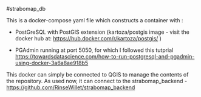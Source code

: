 #strabomap_db

This is a docker-compose yaml file which constructs a container with :

- PostGreSQL with PostGIS extension (kartoza/postgis image - visit the docker hub at: https://hub.docker.com/r/kartoza/postgis/ )

- PGAdmin running at port 5050, for which I followed this tutprial https://towardsdatascience.com/how-to-run-postgresql-and-pgadmin-using-docker-3a6a8ae918b5 

This docker can simply be connected to QGIS to manage the contents of the repository. As used now, it can connect to the strabomap_backend - https://github.com/RinseWillet/strabomap_backend


